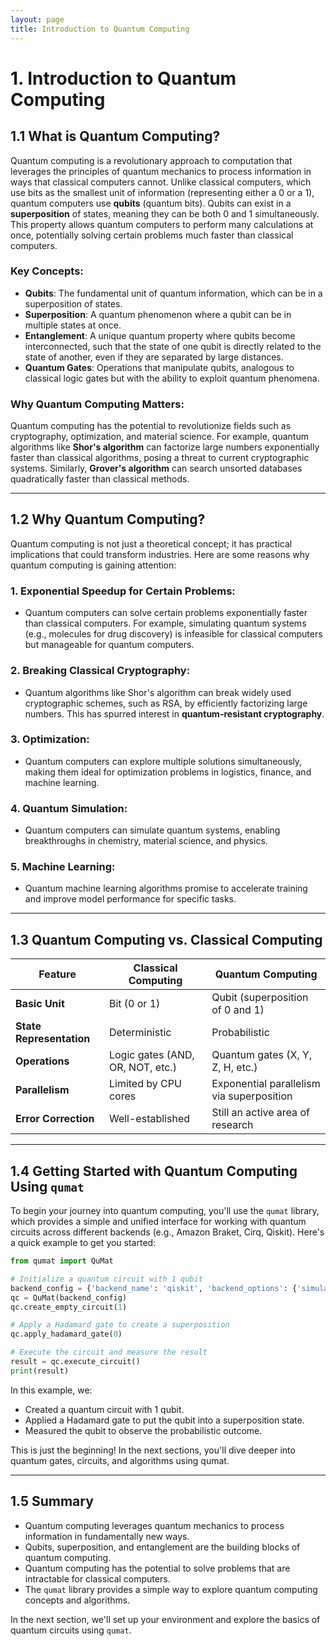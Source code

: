 ```yaml
---
layout: page
title: Introduction to Quantum Computing
---
```


# 1. Introduction to Quantum Computing

## 1.1 What is Quantum Computing?

Quantum computing is a revolutionary approach to computation that leverages the principles of quantum mechanics to process information in ways that classical computers cannot. Unlike classical computers, which use bits as the smallest unit of information (representing either a 0 or a 1), quantum computers use **qubits** (quantum bits). Qubits can exist in a **superposition** of states, meaning they can be both 0 and 1 simultaneously. This property allows quantum computers to perform many calculations at once, potentially solving certain problems much faster than classical computers.

### Key Concepts:
- **Qubits**: The fundamental unit of quantum information, which can be in a superposition of states.
- **Superposition**: A quantum phenomenon where a qubit can be in multiple states at once.
- **Entanglement**: A unique quantum property where qubits become interconnected, such that the state of one qubit is directly related to the state of another, even if they are separated by large distances.
- **Quantum Gates**: Operations that manipulate qubits, analogous to classical logic gates but with the ability to exploit quantum phenomena.

### Why Quantum Computing Matters:
Quantum computing has the potential to revolutionize fields such as cryptography, optimization, and material science. For example, quantum algorithms like **Shor's algorithm** can factorize large numbers exponentially faster than classical algorithms, posing a threat to current cryptographic systems. Similarly, **Grover's algorithm** can search unsorted databases quadratically faster than classical methods.

---

## 1.2 Why Quantum Computing?

Quantum computing is not just a theoretical concept; it has practical implications that could transform industries. Here are some reasons why quantum computing is gaining attention:

### 1. **Exponential Speedup for Certain Problems**:
- Quantum computers can solve certain problems exponentially faster than classical computers. For example, simulating quantum systems (e.g., molecules for drug discovery) is infeasible for classical computers but manageable for quantum computers.

### 2. **Breaking Classical Cryptography**:
- Quantum algorithms like Shor's algorithm can break widely used cryptographic schemes, such as RSA, by efficiently factorizing large numbers. This has spurred interest in **quantum-resistant cryptography**.

### 3. **Optimization**:
- Quantum computers can explore multiple solutions simultaneously, making them ideal for optimization problems in logistics, finance, and machine learning.

### 4. **Quantum Simulation**:
- Quantum computers can simulate quantum systems, enabling breakthroughs in chemistry, material science, and physics.

### 5. **Machine Learning**:
- Quantum machine learning algorithms promise to accelerate training and improve model performance for specific tasks.

---

## 1.3 Quantum Computing vs. Classical Computing

| Feature                | Classical Computing               | Quantum Computing               |
|------------------------|-----------------------------------|----------------------------------|
| **Basic Unit**         | Bit (0 or 1)                     | Qubit (superposition of 0 and 1)|
| **State Representation**| Deterministic                    | Probabilistic                   |
| **Operations**         | Logic gates (AND, OR, NOT, etc.) | Quantum gates (X, Y, Z, H, etc.)|
| **Parallelism**        | Limited by CPU cores             | Exponential parallelism via superposition |
| **Error Correction**   | Well-established                 | Still an active area of research|

---

## 1.4 Getting Started with Quantum Computing Using `qumat`

To begin your journey into quantum computing, you'll use the `qumat` library, which provides a simple and unified interface for working with quantum circuits across different backends (e.g., Amazon Braket, Cirq, Qiskit). Here's a quick example to get you started:

```python
from qumat import QuMat

# Initialize a quantum circuit with 1 qubit
backend_config = {'backend_name': 'qiskit', 'backend_options': {'simulator_type': 'qasm_simulator', 'shots': 1000}}
qc = QuMat(backend_config)
qc.create_empty_circuit(1)

# Apply a Hadamard gate to create a superposition
qc.apply_hadamard_gate(0)

# Execute the circuit and measure the result
result = qc.execute_circuit()
print(result)
```

In this example, we:

* Created a quantum circuit with 1 qubit.
* Applied a Hadamard gate to put the qubit into a superposition state.
* Measured the qubit to observe the probabilistic outcome.

This is just the beginning! In the next sections, you'll dive deeper into quantum gates, circuits, and algorithms using qumat.

---

## 1.5 Summary

* Quantum computing leverages quantum mechanics to process information in fundamentally new ways.
* Qubits, superposition, and entanglement are the building blocks of quantum computing.
* Quantum computing has the potential to solve problems that are intractable for classical computers.
* The `qumat` library provides a simple way to explore quantum computing concepts and algorithms.

In the next section, we'll set up your environment and explore the basics of quantum circuits using `qumat`.
